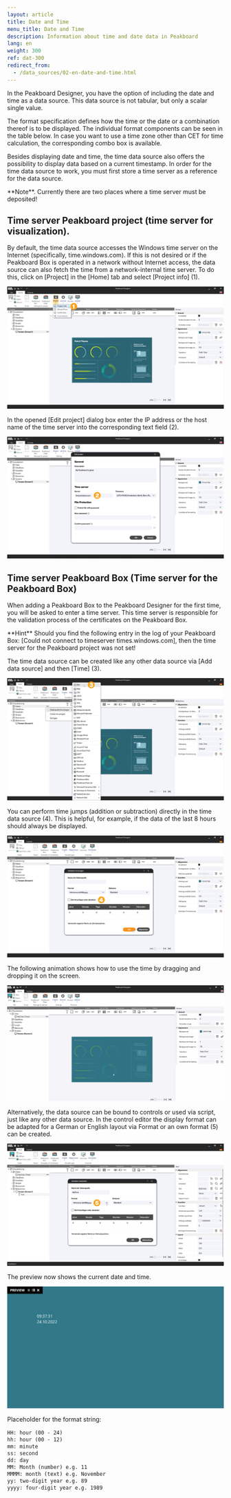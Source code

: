 ```yaml
---
layout: article
title: Date and Time
menu_title: Date and Time
description: Information about time and date data in Peakboard
lang: en
weight: 300
ref: dat-300
redirect_from:
  - /data_sources/02-en-date-and-time.html
---
```


In the Peakboard Designer, you have the option of including the date and time as a data source. 
This data source is not tabular, but only a scalar single value.

The format specification defines how the time or the date or a combination thereof is to be displayed. 
The individual format components can be seen in the table below. 
In case you want to use a time zone other than CET for time calculation, the corresponding combo box is available.

Besides displaying date and time, the time data source also offers the possibility to display data based on a current timestamp. In order for the time data source to work, you must first store a time server as a reference for the data source.

<div class="box-tip" markdown="1">**Note**.
Currently there are two places where a time server must be deposited!
</div>

## Time server Peakboard project (time server for visualization).

By default, the time data source accesses the Windows time server on the Internet (specifically, time.windows.com). 
If this is not desired or if the Peakboard Box is operated in a network without Internet access, the data source can also fetch the time from a network-internal time server. 
To do this, click on [Project] in the [Home] tab and select [Project info] (1). 

![Project info](/assets/images/data-sources/date-and-time/en_projectinfo.png)

In the opened [Edit project] dialog box enter the IP address or the host name of the time server into the corresponding text field (2).

![Time server](/assets/images/data-sources/date-and-time/en_timeserver.png)

## Time server Peakboard Box (Time server for the Peakboard Box)

When adding a Peakboard Box to the Peakboard Designer for the first time, you will be asked to enter a time server. This time server is responsible for the validation process of the certificates on the Peakboard Box. 

<div class="box-tip" markdown="1">**Hint**
Should you find the following entry in the log of your Peakboard Box:
[Could not connect to timeserver times.windows.com], then the time server for the Peakboard project was not set!
</div>

The time data source can be created like any other data source via [Add data source] and then [Time] (3).

![Time data source](/assets/images/data-sources/date-and-time/de_timedatasource_01.png)

You can perform time jumps (addition or subtraction) directly in the time data source (4). This is helpful, for example, if the data of the last 8 hours should always be displayed.

![Time data source](/assets/images/data-sources/date-and-time/de_timedatasource_02.png)

The following animation shows how to use the time by dragging and dropping it on the screen. 

![Time data source](/assets/images/data-sources/date-and-time/en_timedatasource_03.gif)

Alternatively, the data source can be bound to controls or used via script, just like any other data source.
In the control editor the display format can be adapted for a German or English layout via Format or an own format (5) can be created.

![Time data source](/assets/images/data-sources/date-and-time/de_timedatasource_04.png)

The preview now shows the current date and time.

![Time data source](/assets/images/data-sources/date-and-time/en_timedatasource_05.png)

Placeholder for the format string:

```
HH: hour (00 - 24)
hh: hour (00 - 12)
mm: minute
ss: second
dd: day
MM: Month (number) e.g. 11
MMMM: month (text) e.g. November
yy: two-digit year e.g. 89
yyyy: four-digit year e.g. 1989
```